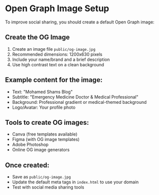 # Open Graph Image Setup

To improve social sharing, you should create a default Open Graph image:

## Create the OG Image
1. Create an image file `public/og-image.jpg` 
2. Recommended dimensions: 1200x630 pixels
3. Include your name/brand and a brief description
4. Use high contrast text on a clean background

## Example content for the image:
- Text: "Mohamed Shams Blog"
- Subtitle: "Emergency Medicine Doctor & Medical Professional"
- Background: Professional gradient or medical-themed background
- Logo/Avatar: Your profile photo

## Tools to create OG images:
- Canva (free templates available)
- Figma (with OG image templates)
- Adobe Photoshop
- Online OG image generators

## Once created:
- Save as `public/og-image.jpg`
- Update the default meta tags in `index.html` to use your domain
- Test with social media sharing tools

